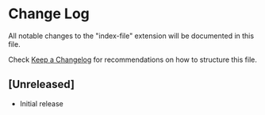 # Change Log

All notable changes to the "index-file" extension will be documented in this file.

Check [Keep a Changelog](http://keepachangelog.com/) for recommendations on how to structure this file.

## [Unreleased]

- Initial release